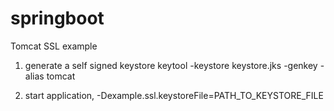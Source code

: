 springboot
==========

Tomcat SSL example

1) generate a self signed keystore
    keytool -keystore keystore.jks -genkey -alias tomcat

2) start application, -Dexample.ssl.keystoreFile=PATH_TO_KEYSTORE_FILE